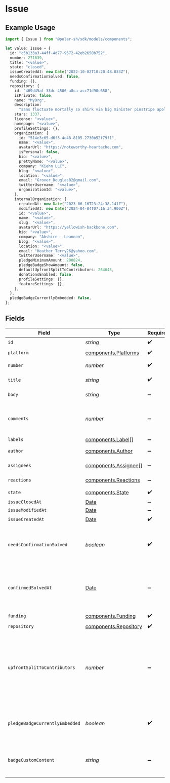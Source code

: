 # Issue

## Example Usage

```typescript
import { Issue } from "@polar-sh/sdk/models/components";

let value: Issue = {
  id: "c5b133a3-44ff-4d77-9572-42eb2650b752",
  number: 271639,
  title: "<value>",
  state: "closed",
  issueCreatedAt: new Date("2022-10-02T10:20:48.033Z"),
  needsConfirmationSolved: false,
  funding: {},
  repository: {
    id: "469d45af-33dc-4506-a8ca-acc71d90c658",
    isPrivate: false,
    name: "MyOrg",
    description:
      "sans fluctuate mortally so shirk via big minister pinstripe apologise",
    stars: 1337,
    license: "<value>",
    homepage: "<value>",
    profileSettings: {},
    organization: {
      id: "514e3c65-d6f3-4e48-8105-2730b52f79f1",
      name: "<value>",
      avatarUrl: "https://noteworthy-heartache.com",
      isPersonal: false,
      bio: "<value>",
      prettyName: "<value>",
      company: "Kiehn LLC",
      blog: "<value>",
      location: "<value>",
      email: "Grover_Douglas82@gmail.com",
      twitterUsername: "<value>",
      organizationId: "<value>",
    },
    internalOrganization: {
      createdAt: new Date("2023-06-16T23:24:38.141Z"),
      modifiedAt: new Date("2024-04-04T07:16:34.900Z"),
      id: "<value>",
      name: "<value>",
      slug: "<value>",
      avatarUrl: "https://yellowish-backbone.com",
      bio: "<value>",
      company: "Abshire - Leannon",
      blog: "<value>",
      location: "<value>",
      email: "Heather_Terry26@yahoo.com",
      twitterUsername: "<value>",
      pledgeMinimumAmount: 200824,
      pledgeBadgeShowAmount: false,
      defaultUpfrontSplitToContributors: 264643,
      donationsEnabled: false,
      profileSettings: {},
      featureSettings: {},
    },
  },
  pledgeBadgeCurrentlyEmbedded: false,
};
```

## Fields

| Field                                                                                                         | Type                                                                                                          | Required                                                                                                      | Description                                                                                                   |
| ------------------------------------------------------------------------------------------------------------- | ------------------------------------------------------------------------------------------------------------- | ------------------------------------------------------------------------------------------------------------- | ------------------------------------------------------------------------------------------------------------- |
| `id`                                                                                                          | *string*                                                                                                      | :heavy_check_mark:                                                                                            | N/A                                                                                                           |
| `platform`                                                                                                    | [components.Platforms](../../models/components/platforms.md)                                                  | :heavy_check_mark:                                                                                            | N/A                                                                                                           |
| `number`                                                                                                      | *number*                                                                                                      | :heavy_check_mark:                                                                                            | GitHub #number                                                                                                |
| `title`                                                                                                       | *string*                                                                                                      | :heavy_check_mark:                                                                                            | GitHub issue title                                                                                            |
| `body`                                                                                                        | *string*                                                                                                      | :heavy_minus_sign:                                                                                            | GitHub issue body                                                                                             |
| `comments`                                                                                                    | *number*                                                                                                      | :heavy_minus_sign:                                                                                            | Number of GitHub comments made on the issue                                                                   |
| `labels`                                                                                                      | [components.Label](../../models/components/label.md)[]                                                        | :heavy_minus_sign:                                                                                            | N/A                                                                                                           |
| `author`                                                                                                      | [components.Author](../../models/components/author.md)                                                        | :heavy_minus_sign:                                                                                            | GitHub author                                                                                                 |
| `assignees`                                                                                                   | [components.Assignee](../../models/components/assignee.md)[]                                                  | :heavy_minus_sign:                                                                                            | GitHub assignees                                                                                              |
| `reactions`                                                                                                   | [components.Reactions](../../models/components/reactions.md)                                                  | :heavy_minus_sign:                                                                                            | GitHub reactions                                                                                              |
| `state`                                                                                                       | [components.State](../../models/components/state.md)                                                          | :heavy_check_mark:                                                                                            | N/A                                                                                                           |
| `issueClosedAt`                                                                                               | [Date](https://developer.mozilla.org/en-US/docs/Web/JavaScript/Reference/Global_Objects/Date)                 | :heavy_minus_sign:                                                                                            | N/A                                                                                                           |
| `issueModifiedAt`                                                                                             | [Date](https://developer.mozilla.org/en-US/docs/Web/JavaScript/Reference/Global_Objects/Date)                 | :heavy_minus_sign:                                                                                            | N/A                                                                                                           |
| `issueCreatedAt`                                                                                              | [Date](https://developer.mozilla.org/en-US/docs/Web/JavaScript/Reference/Global_Objects/Date)                 | :heavy_check_mark:                                                                                            | N/A                                                                                                           |
| `needsConfirmationSolved`                                                                                     | *boolean*                                                                                                     | :heavy_check_mark:                                                                                            | If a maintainer needs to mark this issue as solved                                                            |
| `confirmedSolvedAt`                                                                                           | [Date](https://developer.mozilla.org/en-US/docs/Web/JavaScript/Reference/Global_Objects/Date)                 | :heavy_minus_sign:                                                                                            | If this issue has been marked as confirmed solved through Polar                                               |
| `funding`                                                                                                     | [components.Funding](../../models/components/funding.md)                                                      | :heavy_check_mark:                                                                                            | N/A                                                                                                           |
| `repository`                                                                                                  | [components.Repository](../../models/components/repository.md)                                                | :heavy_check_mark:                                                                                            | N/A                                                                                                           |
| `upfrontSplitToContributors`                                                                                  | *number*                                                                                                      | :heavy_minus_sign:                                                                                            | Share of rewrads that will be rewarded to contributors of this issue. A number between 0 and 100 (inclusive). |
| `pledgeBadgeCurrentlyEmbedded`                                                                                | *boolean*                                                                                                     | :heavy_check_mark:                                                                                            | If this issue currently has the Polar badge SVG embedded                                                      |
| `badgeCustomContent`                                                                                          | *string*                                                                                                      | :heavy_minus_sign:                                                                                            | Optional custom badge SVG promotional content                                                                 |